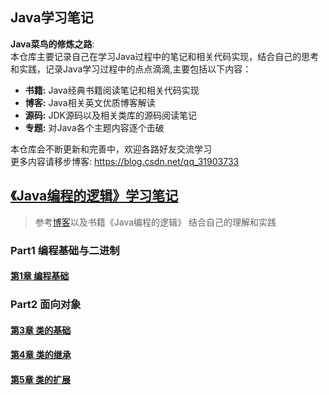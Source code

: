 ## Java学习笔记
**Java菜鸟的修炼之路**: <br>
本仓库主要记录自己在学习Java过程中的笔记和相关代码实现，结合自己的思考和实践，记录Java学习过程中的点点滴滴,主要包括以下内容：
* **书籍:** Java经典书籍阅读笔记和相关代码实现
* **博客:** Java相关英文优质博客解读
* **源码:** JDK源码以及相关类库的源码阅读笔记
* **专题:** 对Java各个主题内容逐个击破
  
本仓库会不断更新和完善中，欢迎各路好友交流学习 <br>
更多内容请移步博客: https://blog.csdn.net/qq_31903733

## [《Java编程的逻辑》学习笔记](/the-logic-java/the-logic-java.md)
> 参考[博客](https://www.cnblogs.com/swiftma/p/5631311.html)以及书籍《Java编程的逻辑》
> 结合自己的理解和实践

### Part1 编程基础与二进制
#### [第1章 编程基础](/the-logic-java/src/main/java/com/xinyue/part1/readme.md)

### Part2 面向对象
#### [第3章 类的基础](/the-logic-java/src/main/java/com/xinyue/part2/readme.md)
#### [第4章 类的继承](/the-logic-java/src/main/java/com/xinyue/part2/readme2.md)
#### [第5章 类的扩展](/the-logic-java/src/main/java/com/xinyue/part2/readme3.md)
